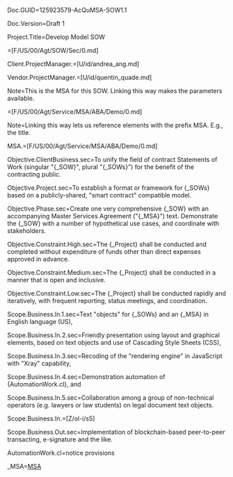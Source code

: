 Doc.GUID=125923579-AcQuMSA-SOW1.1

Doc.Version=Draft 1

Project.Title=Develop Model SOW

=[F/US/00/Agt/SOW/Sec/0.md]

Client.ProjectManager.=[U/id/andrea_ang.md]

Vendor.ProjectManager.=[U/id/quentin_quade.md]

Note=This is the MSA for this SOW.  Linking this way makes the parameters available.  

=[F/US/00/Agt/Service/MSA/ABA/Demo/0.md]

Note=Linking this way lets us reference elements with the prefix MSA.  E.g., the title.
  
MSA.=[F/US/00/Agt/Service/MSA/ABA/Demo/0.md]

Objective.ClientBusiness.sec=To unify the field of contract Statements of Work (singular "{_SOW}", plural "{_SOWs}") for the benefit of the contracting public.  

Objective.Project.sec=To establish a format or framework for {_SOWs} based on a publicly-shared, "smart contract" compatible model.

Objective.Phase.sec=Create one very comprehensive {_SOW} with an accompanying Master Services Agreement ("{_MSA}") text.  Demonstrate the {_SOW} with a number of hypothetical use cases, and coordinate with stakeholders. 

Objective.Constraint.High.sec=The {_Project} shall be conducted and completed without expenditure of funds other than direct expenses approved in advance.

Objective.Constraint.Medium.sec=The {_Project} shall be conducted in a manner that is open and inclusive.

Objective.Constraint.Low.sec=The {_Project} shall be conducted rapidly and iteratively, with frequent reporting, status meetings, and coordination.

Scope.Business.In.1.sec=Text "objects" for {_SOWs} and an {_MSA} in English language (US),

Scope.Business.In.2.sec=Friendly presentation using layout and graphical elements, based on text objects and use of Cascading Style Sheets (CSS),

Scope.Business.In.3.sec=Recoding of the "rendering engine" in JavaScript with "Xray" capability,

Scope.Business.In.4.sec=Demonstration automation of {AutomationWork.cl}, and

Scope.Business.In.5.sec=Collaboration among a group of non-technical operators (e.g. lawyers or law students) on legal document text objects.

Scope.Business.In.=[Z/ol-i/s5] 

Scope.Business.Out.sec=Implementation of blockchain-based peer-to-peer transacting, e-signature and the like. 
 
AutomationWork.cl=notice provisions

_MSA=<a href="" class="definedterm">MSA</a>